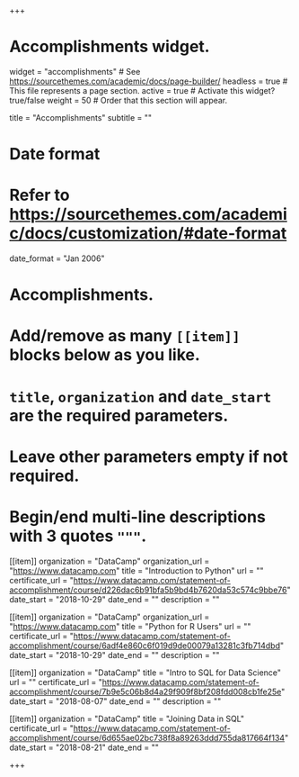 +++
# Accomplishments widget.
widget = "accomplishments"  # See https://sourcethemes.com/academic/docs/page-builder/
headless = true  # This file represents a page section.
active = true  # Activate this widget? true/false
weight = 50  # Order that this section will appear.

title = "Accomplish&shy;ments"
subtitle = ""

# Date format
#   Refer to https://sourcethemes.com/academic/docs/customization/#date-format
date_format = "Jan 2006"

# Accomplishments.
#   Add/remove as many `[[item]]` blocks below as you like.
#   `title`, `organization` and `date_start` are the required parameters.
#   Leave other parameters empty if not required.
#   Begin/end multi-line descriptions with 3 quotes `"""`.


[[item]]
  organization = "DataCamp"
  organization_url = "https://www.datacamp.com"
  title = "Introduction to Python"
  url = ""
  certificate_url = "https://www.datacamp.com/statement-of-accomplishment/course/d226dac6b91bfa5b9bd4b7620da53c574c9bbe76"
  date_start = "2018-10-29"
  date_end = ""
  description = ""
  
[[item]]
  organization = "DataCamp"
  organization_url = "https://www.datacamp.com"
  title = "Python for R Users"
  url = ""
  certificate_url = "https://www.datacamp.com/statement-of-accomplishment/course/6adf4e860c6f019d9de00079a13281c3fb714dbd"
  date_start = "2018-10-29"
  date_end = ""
  description = ""  
  
[[item]]
  organization = "DataCamp"
  title = "Intro to SQL for Data Science"
  url = ""
  certificate_url = "https://www.datacamp.com/statement-of-accomplishment/course/7b9e5c06b8d4a29f909f8bf208fdd008cb1fe25e"
  date_start = "2018-08-07"
  date_end = ""
  description = ""

[[item]]
  organization = "DataCamp"
  title = "Joining Data in SQL"
  certificate_url = "https://www.datacamp.com/statement-of-accomplishment/course/6d655ae02bc738f8a89263ddd755da817664f134"
  date_start = "2018-08-21"
  date_end = ""
  


+++
